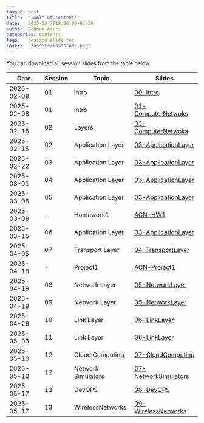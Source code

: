 ```yaml
---
layout: post
title:  "Table of contents"
date:   2025-03-7T18:00:00+03:30
author: Behnam Amiri
categories: contents
tags:	session slide toc
cover:  "/assets/instacode.png"
---
```


You can download all session slides from the table below.


| Date       |Session|  Topic  | Slides         |
|------------|-------|---------|----------------|
| 2025-02-08 |   01  | intro   | [00-intro](/slides/00-intro.pdf) |
| 2025-02-08 |   01  | intro   | [01-ComputerNetwoks](/slides/01-ComputerNetwoks.pdf) |
| 2025-02-15 |   02  | Layers  | [02-ComputerNetwoks](/slides/02-ComputerNetwoks.pdf) |
| 2025-02-15 |   02  | Application Layer | [03-ApplicationLayer](/slides/03-ApplicationLayer.pptx) |
| 2025-02-22 |   03  | Application Layer | [03-ApplicationLayer](/slides/03-ApplicationLayer.pptx) |
| 2025-03-01 |   04  | Application Layer | [03-ApplicationLayer](/slides/03-ApplicationLayer.pptx) |
| 2025-03-08 |   05  | Application Layer | [03-ApplicationLayer](/slides/03-ApplicationLayer.pptx) |
| 2025-03-09 |   -  | Homework1 | [ACN-HW1](/slides/ACN-HW1.pdf) |
| 2025-03-15 |   06  | Application Layer | [03-ApplicationLayer](/slides/03-ApplicationLayer.pptx) |
| 2025-04-05 |   07  | Transport Layer | [04-TransportLayer](/slides/04-TransportLayer.pdf) |
| 2025-04-18 |   -  | Project1 | [ACN-Project1](/slides/ACN-Project1.pdf) |
| 2025-04-19 |   08  | Network Layer | [05-NetworkLayer](/slides/05-NetworkLayer.pdf) |
| 2025-04-19 |   09  | Network Layer | [05-NetworkLayer](/slides/05-NetworkLayer.pdf) |
| 2025-04-26 |   10  | Link Layer | [06-LinkLayer](/slides/06-LinkLayer.pdf) |
| 2025-05-03 |   11  | Link Layer | [06-LinkLayer](/slides/06-LinkLayer.pdf) |
| 2025-05-10 |   12  | Cloud Computing | [07-CloudComputing](/slides/07-CloudComputing.pdf) |
| 2025-05-10 |   12  | Network Simulators | [07-NetworkSimulators](/slides/07-NetworkSimulators.pdf) |
| 2025-05-17 |   13  | DevOPS | [08-DevOPS](/slides/08-DevOPS.pdf) |
| 2025-05-17 |   13  | WirelessNetworks | [09-WirelessNetworks](/slides/09-WirelessNetworks.pdf) |




